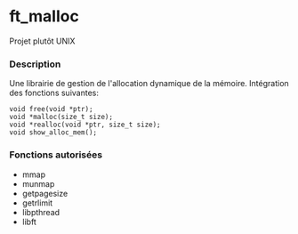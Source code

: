 # ft_malloc
Projet plutôt UNIX


### Description

Une librairie de gestion de l'allocation dynamique de la mémoire.
Intégration des fonctions suivantes:
```
void free(void *ptr);
void *malloc(size_t size);
void *realloc(void *ptr, size_t size);
void show_alloc_mem();
```
### Fonctions autorisées
  - mmap
  - munmap
  - getpagesize
  - getrlimit
  - libpthread
  - libft
